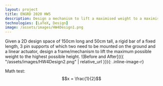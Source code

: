 ```yaml
---
layout: project
title: ENGRD 2020 HW5 
description: Design a mechanism to lift a maximised weight to a maximised hight 
technologies: [LaTeX, Design]
image: /assets/images/HW4Design1.png
---
```

<link rel="stylesheet" href="https://cdn.jsdelivr.net/npm/katex@0.16.0/dist/katex.min.css" integrity="sha384-..." crossorigin="anonymous">
<script defer src="https://cdn.jsdelivr.net/npm/katex@0.16.0/dist/katex.min.js" integrity="sha384-..." crossorigin="anonymous"></script>
<script defer src="https://cdn.jsdelivr.net/npm/katex@0.16.0/dist/contrib/auto-render.min.js" integrity="sha384-..." crossorigin="anonymous"
    onload="renderMathInElement(document.body);"></script>

Given a 2D design space of 150cm long and 50cm tall, a rigid bar of a fixed length, 3 pin supports of which two need to be mounted on the ground and a linear actuator, design a frame/mechanism to lift the maximum possible weight to the highest possible height.
![Before and After]({{ "/assets/images/HW4Design2.png" | relative_url }}){: .inline-image-r}

Math test:
$$x = \frac{1}{2}$$




